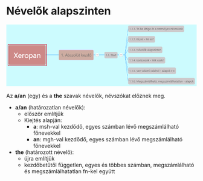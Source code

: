 # Névelők alapszinten

![1.1](images/1.1.png)

Az **a/an** (egy) és a **the** szavak névelők, névszókat előznek meg.

* **a/an** (határozatlan névelők):
  * először említjük
  * Kiejtés alapján:
    * **a**: msh-val kezdődő, egyes számban lévő megszámlálható főnevekkel
    * **an**: mgh-val kezdődő, egyes számban lévő megszámlálható főnevekkel
* **the** (határozott névelő):
  * újra említjük
  * kezdőbetűtől független, egyes és többes számban, megszámlálható és megszámlálhatatlan fn-kel együtt
